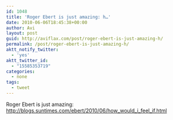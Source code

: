 ```yaml
---
id: 1048
title: 'Roger Ebert is just amazing: h…'
date: 2010-06-06T18:45:38+00:00
author: Avi
layout: post
guid: http://aviflax.com/post/roger-ebert-is-just-amazing-h/
permalink: /post/roger-ebert-is-just-amazing-h/
aktt_notify_twitter:
  - 'yes'
aktt_twitter_id:
  - "15585353719"
categories:
  - none
tags:
  - tweet
---
```

Roger Ebert is just amazing: <a href="http://blogs.suntimes.com/ebert/2010/06/how_would_i_feel_if.html" rel="nofollow">http://blogs.suntimes.com/ebert/2010/06/how_would_i_feel_if.html</a>